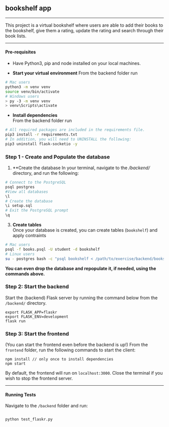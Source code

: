 ## bookshelf app

----
This project is a virtual bookshelf where users are able to add their books to the bookshelf, give them a rating, update the rating and search through their book lists. 

---
#### Pre-requisites
* Have Python3, pip and node installed on your local machines.

* **Start your virtual environment** 
From the backend folder run
```bash
# Mac users
python3 -m venv venv
source venv/bin/activate
# Windows users
> py -3 -m venv venv
> venv\Scripts\activate
```

* **Install dependencies**<br>
From the backend folder run 
```bash
# All required packages are included in the requirements file. 
pip3 install -r requirements.txt
# In addition, you will need to UNINSTALL the following:
pip3 uninstall flask-socketio -y
```

### Step 1 - Create and Populate the database

1. **Create the database
In your terminal, navigate to the */backend/* directory, and run the following:
```bash
# Connect to the PostgreSQL
psql postgres
#View all databases
\l
# Create the database
\i setup.sql
# Exit the PostgreSQL prompt
\q
```


3. **Create tables**<br>
Once your database is created, you can create tables (`bookshelf`) and apply contraints
```bash
# Mac users
psql -f books.psql -U student -d bookshelf
# Linux users
su - postgres bash -c "psql bookshelf < /path/to/exercise/backend/books.psql"

```
**You can even drop the database and repopulate it, if needed, using the commands above.** 


### Step 2: Start the backend
Start the (backend) Flask server by running the command below from the `/backend/` directory.
```
export FLASK_APP=flaskr
export FLASK_ENV=development
flask run
```



### Step 3: Start the frontend
(You can start the frontend even before the backend is up!)
From the `frontend` folder, run the following commands to start the client: 
```
npm install // only once to install dependencies
npm start 
```
By default, the frontend will run on `localhost:3000`. Close the terminal if you wish to stop the frontend server. 


---

#### Running Tests
Navigate to the `/backend` folder and run: 
```bash

python test_flaskr.py
```